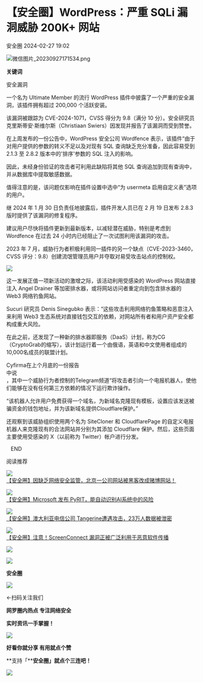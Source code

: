 #  【安全圈】WordPress：严重 SQLi 漏洞威胁 200K+ 网站   
 安全圈   2024-02-27 19:02  
  
![](https://mmbiz.qpic.cn/sz_mmbiz_png/aBHpjnrGylgOvEXHviaXu1fO2nLov9bZ055v7s8F6w1DD1I0bx2h3zaOx0Mibd5CngBwwj2nTeEbupw7xpBsx27Q/640?wx_fmt=png&from=appmsg "微信图片_20230927171534.png")  
  
  
**关键词**  
  
  
  
安全漏洞  
  
  
一个名为 Ultimate Member 的流行 WordPress 插件中披露了一个严重的安全漏洞，该插件拥有超过 200,000 个活跃安装。  
  
该漏洞被跟踪为 CVE-2024-1071，CVSS 得分为 9.8（满分 10 分）。安全研究员克里斯蒂安·斯维尔斯（Christiaan Swiers）因发现并报告了该漏洞而受到赞誉。  
  
在上周发布的一份公告中，WordPress 安全公司 Wordfence 表示，该插件“由于对用户提供的参数的转义不足以及对现有 SQL 查询缺乏充分准备，因此容易受到 2.1.3 至 2.8.2 版本中的'排序'参数的 SQL 注入的影响。  
  
因此，未经身份验证的攻击者可利用此缺陷将其他 SQL 查询追加到现有查询中，并从数据库中提取敏感数据。  
  
值得注意的是，该问题仅影响在插件设置中选中“为 usermeta 启用自定义表”选项的用户。  
  
继 2024 年 1 月 30 日负责任地披露后，插件开发人员已在 2 月 19 日发布 2.8.3 版时提供了该漏洞的修复程序。  
  
  
建议用户尽快将插件更新到最新版本，以减轻潜在威胁，特别是考虑到 Wordfence 在过去 24 小时内已经阻止了一次试图利用该漏洞的攻击。  
  
2023 年 7 月，威胁行为者积极利用同一插件的另一个缺点（CVE-2023-3460，CVSS 评分：9.8）创建流氓管理员用户并夺取对易受攻击站点的控制权。  
  
![](https://mmbiz.qpic.cn/sz_mmbiz_jpg/aBHpjnrGyliaeD6a0GGZABALptKxZ5sY4y3zoo3Dicxar0oyczpmVY7lgd0WFWzI6hDxgoAlSfKDdkvnWF1ubD2Q/640?wx_fmt=other&from=appmsg "")  
  
这一发展正值一项新活动的激增之际，该活动利用受感染的 WordPress 网站直接注入 Angel Drainer 等加密排水器，或将网站访问者重定向到包含排水器的 Web3 网络钓鱼网站。  
  
Sucuri 研究员 Denis Sinegubko 表示：“这些攻击利用网络钓鱼策略和恶意注入来利用 Web3 生态系统对直接钱包交互的依赖，对网站所有者和用户资产安全都构成重大风险。  
  
在此之前，还发现了一种新的排水器即服务（DaaS）计划，称为CG（CryptoGrab的缩写），该计划运行着一个由俄语，英语和中文使用者组成的10,000名成员的联盟计划。  
  
Cyfirma在上个月底的一份报告  
中说  
，其中一个威胁行为者控制的Telegram频道“将攻击者引向一个电报机器人，使他们能够在没有任何第三方依赖的情况下运行欺诈操作。  
  
  
“该机器人允许用户免费获得一个域名，为新域名克隆现有模板，设置应该发送被骗资金的钱包地址，并为该新域名提供Cloudflare保护。”  
  
还观察到该威胁组织使用两个名为 SiteCloner 和 CloudflarePage 的自定义电报机器人来克隆现有的合法网站并分别为其添加 Cloudflare 保护。然后，这些页面主要使用受感染的 X（以前称为 Twitter）帐户进行分发。  
  
  
  
  
   END    
  
  
阅读推荐  
  
  
![](https://mmbiz.qpic.cn/sz_mmbiz_jpg/aBHpjnrGyliaeD6a0GGZABALptKxZ5sY497riboF3Z4UCUFCic1VlD2cqKvrMuzuCWrXaicFHT4kLEHbbyTvmiacjpA/640?wx_fmt=jpeg "")  
[【安全圈】因缺乏网络安全监管，北京一公司网站被黑客改成赌博网站！](http://mp.weixin.qq.com/s?__biz=MzIzMzE4NDU1OQ==&mid=2652054638&idx=1&sn=feb9c9fcdbbe96df45b7410a4675f2d8&chksm=f36e082ec41981382c2ff235668d79d6c7a515411f3543e6ce576ad0f360517824bbc622520d&scene=21#wechat_redirect)  
  
  
  
![](https://mmbiz.qpic.cn/sz_mmbiz_jpg/aBHpjnrGyliaeD6a0GGZABALptKxZ5sY4mnPlAozAZgJfVQ6x9zMib5pA9Viaz6YbxwpW2WLsp0LGALERTvSxYVxg/640?wx_fmt=jpeg "")  
[【安全圈】Microsoft 发布 PyRIT，能自动识别AI系统中的风险](http://mp.weixin.qq.com/s?__biz=MzIzMzE4NDU1OQ==&mid=2652054638&idx=2&sn=45952fd664668f0379e5f4020e781a67&chksm=f36e082ec419813801b489d35e6573e651769206d86f6ee714337673e08d63ce30364c72d429&scene=21#wechat_redirect)  
  
  
  
![](https://mmbiz.qpic.cn/sz_mmbiz_jpg/aBHpjnrGyliaeD6a0GGZABALptKxZ5sY47XnhnCgaqNyM2s29Xd92clS8cAk7Ma6mrfQI20g12qvaRvCuibtvicpQ/640?wx_fmt=jpeg "")  
[【安全圈】澳大利亚电信公司 Tangerine遭遇攻击，23万人数据被泄密](http://mp.weixin.qq.com/s?__biz=MzIzMzE4NDU1OQ==&mid=2652054638&idx=3&sn=d24c9abf42be001c6a8893151bca0d8b&chksm=f36e082ec4198138a22945d9719df6c0eefd704a942999891f5b2aa512c84533156bf162bb21&scene=21#wechat_redirect)  
  
  
  
![](https://mmbiz.qpic.cn/sz_mmbiz_jpg/aBHpjnrGyliaeD6a0GGZABALptKxZ5sY4eNJffV9XSI3XhriamoYzlqibqCHJVNzxPfdA1ibuvdXdYicrSfkf36bO0g/640?wx_fmt=jpeg "")  
[【安全圈】注意！ScreenConnect 漏洞正被广泛利用于恶意软件传播](http://mp.weixin.qq.com/s?__biz=MzIzMzE4NDU1OQ==&mid=2652054638&idx=4&sn=cbc923d693bae84939d05031ec8bc252&chksm=f36e082ec4198138e0f691df6033b3aa7c38f1d1ce3a77082062a538c9b4f559c56911ef9ca5&scene=21#wechat_redirect)  
  
  
  
![](https://mmbiz.qpic.cn/mmbiz_gif/aBHpjnrGylgeVsVlL5y1RPJfUdozNyCEft6M27yliapIdNjlcdMaZ4UR4XxnQprGlCg8NH2Hz5Oib5aPIOiaqUicDQ/640?wx_fmt=gif "")  
  
  
  
![](https://mmbiz.qpic.cn/mmbiz_png/aBHpjnrGylgeVsVlL5y1RPJfUdozNyCEDQIyPYpjfp0XDaaKjeaU6YdFae1iagIvFmFb4djeiahnUy2jBnxkMbaw/640?wx_fmt=png "")  
  
**安全圈**  
  
![](https://mmbiz.qpic.cn/mmbiz_gif/aBHpjnrGylgeVsVlL5y1RPJfUdozNyCEft6M27yliapIdNjlcdMaZ4UR4XxnQprGlCg8NH2Hz5Oib5aPIOiaqUicDQ/640?wx_fmt=gif "")  
  
  
←扫码关注我们  
  
**网罗圈内热点 专注网络安全**  
  
**实时资讯一手掌握！**  
  
  
![](https://mmbiz.qpic.cn/mmbiz_gif/aBHpjnrGylgeVsVlL5y1RPJfUdozNyCE3vpzhuku5s1qibibQjHnY68iciaIGB4zYw1Zbl05GQ3H4hadeLdBpQ9wEA/640?wx_fmt=gif "")  
  
**好看你就分享 有用就点个赞**  
  
**支持「****安全圈」就点个三连吧！**  
  
![](https://mmbiz.qpic.cn/mmbiz_gif/aBHpjnrGylgeVsVlL5y1RPJfUdozNyCE3vpzhuku5s1qibibQjHnY68iciaIGB4zYw1Zbl05GQ3H4hadeLdBpQ9wEA/640?wx_fmt=gif "")  
  
  
